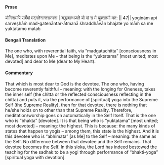 #### Prose 

योगिनामपि सर्वेषां मद्गतेनान्तरात्मना |
श्रद्धावान्भजते यो मां स मे युक्ततमो मत: || 47||
yoginām api sarveṣhāṁ mad-gatenāntar-ātmanā
śhraddhāvān bhajate yo māṁ sa me yuktatamo mataḥ

 #### Bengali Translation 

The one who, with reverential faith, via “madgatachitta” [consciousness in Me], meditates upon Me – that being is the “yuktatama” [most united; most devoted] and dear to Me (dear to My Heart).

 #### Commentary 

That which is most dear to God is the devotee. The one who, having become reverently faithful – meaning: with the longing for Oneness, takes the inner self (the chitta or the reflected consciousness reflecting in the chitta) and puts it, via the performance of [spiritual] yoga into the Supreme Self (the Supreme Reality), then for that devotee, there is nothing that he/she holds on to other than that Supreme Reality. Therefore, meditation/worship goes on automatically in the Self Itself. That is the one who is “bhakta” [devotee]. It is that being who is “yuktatama” [most united; most devoted] – meaning: the highest. This is because: the many kinds of states that happen to yogis – among them, this state is the highest. And it is this devotee who is “abhimata” [as Me] to the Self – meaning: the same as the Self. No difference between that devotee and the Self remains. That devotee becomes the Self. In this sloka, the Lord has indeed bestowed the teaching for the sadhak to be a yogi through performance of “bhakti-yoga” [spiritual yoga with devotion].